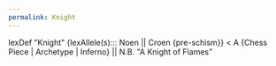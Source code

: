 ```yaml
---
permalink: Knight
---
```

lexDef "Knight" {lexAllele(s)::: Noen || Croen {pre-schism}} < A {Chess Piece | Archetype | Inferno} || N.B. "A Knight of Flames"


